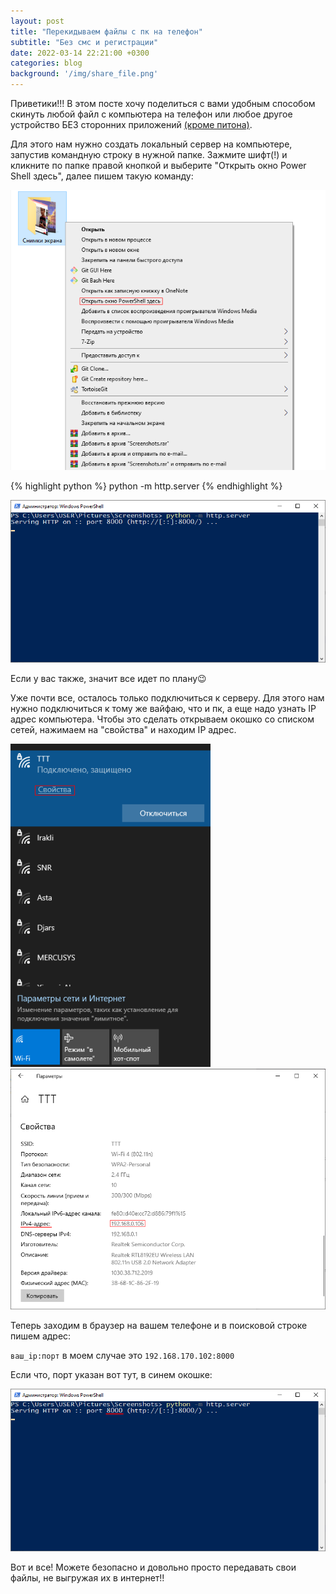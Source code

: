 ```yaml
---
layout: post
title: "Перекидываем файлы с пк на телефон"
subtitle: "Без смс и регистрации"
date: 2022-03-14 22:21:00 +0300
categories: blog
background: '/img/share_file.png'
---
```


Приветики!!! В этом посте хочу поделиться с вами удобным способом скинуть любой файл с компьютера на телефон или любое другое устройство БЕЗ сторонних приложений [(кроме питона)](https://www.python.org/downloads/).

Для этого нам нужно создать локальный сервер на компьютере, запустив командную строку в нужной папке. Зажмите шифт(!) и кликните по папке правой кнопкой и выберите "Открыть окно Power Shell здесь", далее пишем такую команду:

<img src="/img/sharefile_one.png" width="520" >

{% highlight python %}
python -m http.server
{% endhighlight %}

<img src="/img/sharefile_three.png" width="520" >

Если у вас также, значит все идет по плану😉

Уже почти все, осталось только подключиться к серверу. Для этого нам нужно подключиться к тому же вайфаю, что и пк, а еще надо узнать IP адрес компьютера. Чтобы это сделать открываем окошко со списком сетей,
нажимаем на "свойства" и находим IP адрес.

<img src="/img/sharefile_two.png" width="320" >

<img src="/img/sharefile_five.png" width="520" >

Теперь заходим в браузер на вашем телефоне и в поисковой строке пишем адрес:

`ваш_ip:порт` в моем случае это `192.168.170.102:8000` 

Если что, порт указан вот тут, в синем окошке:

<img src="/img/sharefile_four.png" width="520" >

Вот и все! Можете безопасно и довольно просто передавать свои файлы, не выгружая их в интернет!!